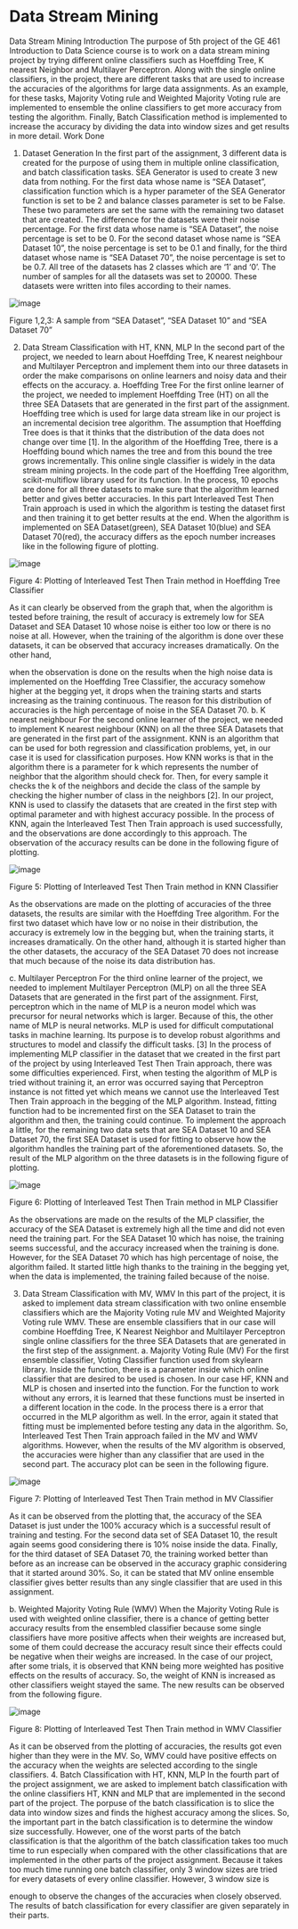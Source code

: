 # Data Stream Mining


Data Stream Mining
Introduction
The purpose of 5th project of the GE 461 Introduction to Data Science course is to work on a data stream mining project by trying different online classifiers such as Hoeffding Tree, K nearest Neighbor and Multilayer Perceptron. Along with the single online classifiers, in the project, there are different tasks that are used to increase the accuracies of the algorithms for large data assignments. As an example, for these tasks, Majority Voting rule and Weighted Majority Voting rule are implemented to ensemble the online classifiers to get more accuracy from testing the algorithm. Finally, Batch Classification method is implemented to increase the accuracy by dividing the data into window sizes and get results in more detail.
Work Done

1.	Dataset Generation
In the first part of the assignment, 3 different data is created for the purpose of using them in multiple online classification, and batch classification tasks. SEA Generator is used to create 3 new data from nothing. For the first data whose name is “SEA Dataset”, classification function which is a hyper parameter of the SEA Generator function is set to be 2 and balance classes parameter is set to be False. These two parameters are set the same with the remaining two dataset that are created. The difference for the datasets were their noise percentage. For the first data whose name is “SEA Dataset”, the noise percentage is set to be 0. For the second dataset whose name is “SEA Dataset 10”, the noise percentage is set to be 0.1 and finally, for the third dataset whose name is “SEA Dataset 70”, the noise percentage is set to be 0.7. All tree of the datasets has 2 classes which are ‘1’ and ‘0’. The number of samples for all the datasets was set to 20000. These datasets were written into files according to their names.

![image](https://github.com/MehmetOguzhanTor/DataStreamMining/assets/116079107/573d32c2-41dd-42d6-b217-b136029c797b)

Figure 1,2,3: A sample from “SEA Dataset”, “SEA Dataset 10” and “SEA Dataset 70”

2.	Data Stream Classification with HT, KNN, MLP
In the second part of the project, we needed to learn about Hoeffding Tree, K nearest neighbour and Multilayer Perceptron and implement them into our three datasets in order the make comparisons on online learners and noisy data and their effects on the accuracy.
a.	Hoeffding Tree
For the first online learner of the project, we needed to implement Hoeffding Tree (HT) on all the three SEA Datasets that are generated in the first part of the assignment. Hoeffding tree which is used for large data stream like in our project is an incremental decision tree algorithm. The assumption that Hoeffding Tree does is that it thinks that the distribution of the data does not change over time [1]. In the algorithm of the Hoeffding Tree, there is a Hoeffding bound which names the tree and from this bound the tree grows incrementally. This online single classifier is widely in the data stream mining projects.
In the code part of the Hoeffding Tree algorithm, scikit-multiflow library used for its function. In the process, 10 epochs are done for all three datasets to make sure that the algorithm learned better and gives better accuracies. In this part Interleaved Test Then Train approach is used in which the algorithm is testing the dataset first and then training it to get better results at the end. When the algorithm is implemented on SEA Dataset(green), SEA Dataset 10(blue) and SEA Dataset 70(red), the accuracy differs as the epoch number increases like in the following figure of plotting.

![image](https://github.com/MehmetOguzhanTor/DataStreamMining/assets/116079107/dc63d073-7a1b-4f44-b7f1-eeccb11ce9dc)

Figure 4: Plotting of Interleaved Test Then Train method in Hoeffding Tree Classifier

As it can clearly be observed from the graph that, when the algorithm is tested before training, the result of accuracy is extremely low for SEA Dataset and SEA Dataset 10 whose noise is either too low or there is no noise at all. However, when the training of the algorithm is done over these datasets, it can be observed that accuracy increases dramatically. On the other hand,
 
when the observation is done on the results when the high noise data is implemented on the Hoeffding Tree Classifier, the accuracy somehow higher at the begging yet, it drops when the training starts and starts increasing as the training continuous. The reason for this distribution of accuracies is the high percentage of noise in the SEA Dataset 70.
b.	K nearest neighbour
For the second online learner of the project, we needed to implement K nearest neighbour (KNN) on all the three SEA Datasets that are generated in the first part of the assignment. KNN is an algorithm that can be used for both regression and classification problems, yet, in our case it is used for classification purposes. How KNN works is that in the algorithm there is a parameter for k which represents the number of neighbor that the algorithm should check for. Then, for every sample it checks the k of the neighbors and decide the class of the sample by checking the higher number of class in the neighbors [2].
In our project, KNN is used to classify the datasets that are created in the first step with optimal parameter and with highest accuracy possible. In the process of KNN, again the Interleaved Test Then Train approach is used successfully, and the observations are done accordingly to this approach. The observation of the accuracy results can be done in the following figure of plotting.

![image](https://github.com/MehmetOguzhanTor/DataStreamMining/assets/116079107/c52031f6-38c6-4f4e-bd03-68eb6d0f679a)

Figure 5: Plotting of Interleaved Test Then Train method in KNN Classifier

As the observations are made on the plotting of accuracies of the three datasets, the results are similar with the Hoeffding Tree algorithm. For the first two dataset which have low or no noise in their distribution, the accuracy is extremely low in the begging but, when the training starts, it increases dramatically. On the other hand, although it is started higher than the other datasets, the accuracy of the SEA Dataset 70 does not increase that much because of the noise its data distribution has.
 
c.	Multilayer Perceptron
For the third online learner of the project, we needed to implement Multilayer Perceptron (MLP) on all the three SEA Datasets that are generated in the first part of the assignment. First, perceptron which in the name of MLP is a neuron model which was precursor for neural networks which is larger. Because of this, the other name of MLP is neural networks. MLP is used for difficult computational tasks in machine learning. Its purpose is to develop robust algorithms and structures to model and classify the difficult tasks. [3]
In the process of implementing MLP classifier in the dataset that we created in the first part of the project by using Interleaved Test Then Train approach, there was some difficulties experienced. First, when testing the algorithm of MLP is tried without training it, an error was occurred saying that Perceptron instance is not fitted yet which means we cannot use the Interleaved Test Then Train approach in the begging of the MLP algorithm. Instead, fitting function had to be incremented first on the SEA Dataset to train the algorithm and then, the training could continue. To implement the approach a little, for the remaining two data sets that are SEA Dataset 10 and SEA Dataset 70, the first SEA Dataset is used for fitting to observe how the algorithm handles the training part of the aforementioned datasets. So, the result of the MLP algorithm on the three datasets is in the following figure of plotting.

![image](https://github.com/MehmetOguzhanTor/DataStreamMining/assets/116079107/5f898dbc-88db-4cb0-86e7-4defa91db7aa)

Figure 6: Plotting of Interleaved Test Then Train method in MLP Classifier

As the observations are made on the results of the MLP classifier, the accuracy of the SEA Dataset is extremely high all the time and did not even need the training part. For the SEA Dataset 10 which has noise, the training seems successful, and the accuracy increased when the training is done. However, for the SEA Dataset 70 which has high percentage of noise, the algorithm failed. It started little high thanks to the training in the begging yet, when the data is implemented, the training failed because of the noise.
 
3.	Data Stream Classification with MV, WMV
In this part of the project, it is asked to implement data stream classification with two online ensemble classifiers which are the Majority Voting rule MV and Weighted Majority Voting rule WMV. These are ensemble classifiers that in our case will combine Hoeffding Tree, K Nearest Neighbor and Multilayer Perceptron single online classifiers for the three SEA Datasets that are generated in the first step of the assignment.
a.	Majority Voting Rule (MV)
For the first ensemble classifier, Voting Classifier function used from skylearn library. Inside the function, there is a parameter inside which online classifier that are desired to be used is chosen. In our case HF, KNN and MLP is chosen and inserted into the function. For the function to work without any errors, it is learned that these functions must be inserted in a different location in the code. In the process there is a error that occurred in the MLP algorithm as well. In the error, again it stated that fitting must be implemented before testing any data in the algorithm. So, Interleaved Test Then Train approach failed in the MV and WMV algorithms. However, when the results of the MV algorithm is observed, the accuracies were higher than any classifier that are used in the second part. The accuracy plot can be seen in the following figure.

![image](https://github.com/MehmetOguzhanTor/DataStreamMining/assets/116079107/2f4a513b-2946-4333-a9a0-b28cb107a7db)

Figure 7: Plotting of Interleaved Test Then Train method in MV Classifier

As it can be observed from the plotting that, the accuracy of the SEA Dataset is just under the 100% accuracy which is a successful result of training and testing. For the second data set of SEA Dataset 10, the result again seems good considering there is 10% noise inside the data. Finally, for the third dataset of SEA Dataset 70, the training worked better than before as an increase can be observed in the accuracy graphic considering that it started around 30%. So, it can be stated that MV online ensemble classifier gives better results than any single classifier that are used in this assignment.
 
b.	Weighted Majority Voting Rule (WMV)
When the Majority Voting Rule is used with weighted online classifier, there is a chance of getting better accuracy results from the ensembled classifier because some single classifiers have more positive affects when their weights are increased but, some of them could decrease the accuracy result since their effects could be negative when their weighs are increased. In the case of our project, after some trials, it is observed that KNN being more weighted has positive effects on the results of accuracy. So, the weight of KNN is increased as other classifiers weight stayed the same. The new results can be observed from the following figure.

![image](https://github.com/MehmetOguzhanTor/DataStreamMining/assets/116079107/b89b6b94-df84-4b53-845a-d1e73c2e3d4e)

Figure 8: Plotting of Interleaved Test Then Train method in WMV Classifier

As it can be observed from the plotting of accuracies, the results got even higher than they were in the MV. So, WMV could have positive effects on the accuracy when the weights are selected according to the single classifiers.
4.	Batch Classification with HT, KNN, MLP
In the fourth part of the project assignment, we are asked to implement batch classification with the online classifiers HT, KNN and MLP that are implemented in the second part of the project. The porpuse of the batch classification is to slice the data into window sizes and finds the highest accuracy among the slices. So, the important part in the batch classification is to determine the window size successfully. However, one of the worst parts of the batch classification is that the algorithm of the batch classification takes too much time to run especially when compared with the other classifications that are implemented in the other parts of the project assignment. Because it takes too much time running one batch classifier, only 3 window sizes are tried for every datasets of every online classifier. However, 3 window size is
 
enough to observe the changes of the accuracies when closely observed. The results of batch classification for every classifier are given separately in their parts.
